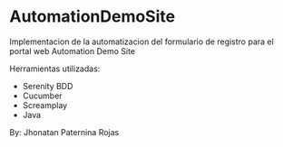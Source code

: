 # AutomationDemoSite
Implementacion de la automatizacion del formulario de registro para el portal web Automation Demo Site

Herramientas utilizadas:
* Serenity BDD
* Cucumber
* Screamplay
* Java

By: Jhonatan Paternina Rojas
